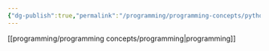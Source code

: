 ```yaml
---
{"dg-publish":true,"permalink":"/programming/programming-concepts/python/"}
---
```


[[programming/programming concepts/programming\|programming]]